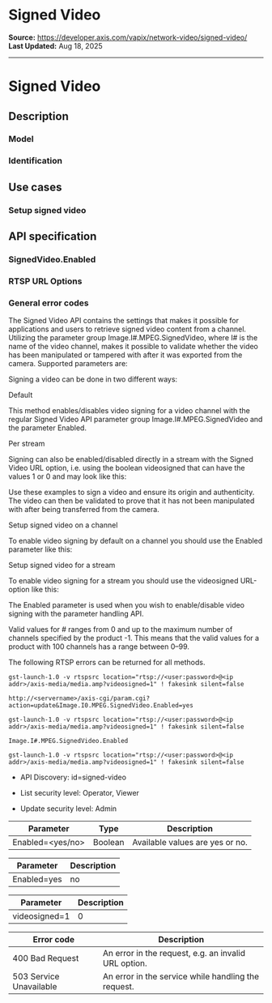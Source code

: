 # Signed Video

**Source:** https://developer.axis.com/vapix/network-video/signed-video/
**Last Updated:** Aug 18, 2025

---

# Signed Video

## Description​

### Model​

### Identification​

## Use cases​

### Setup signed video​

## API specification​

### SignedVideo.Enabled​

### RTSP URL Options​

### General error codes​

The Signed Video API contains the settings that makes it possible for applications and users to retrieve signed video content from a channel. Utilizing the parameter group Image.I#.MPEG.SignedVideo, where I# is the name of the video channel, makes it possible to validate whether the video has been manipulated or tampered with after it was exported from the camera. Supported parameters are:

Signing a video can be done in two different ways:

Default

This method enables/disables video signing for a video channel with the regular Signed Video API parameter group Image.I#.MPEG.SignedVideo and the parameter Enabled.

Per stream

Signing can also be enabled/disabled directly in a stream with the Signed Video URL option, i.e. using the boolean videosigned that can have the values 1 or 0 and may look like this:

Use these examples to sign a video and ensure its origin and authenticity. The video can then be validated to prove that it has not been manipulated with after being transferred from the camera.

Setup signed video on a channel

To enable video signing by default on a channel you should use the Enabled parameter like this:

Setup signed video for a stream

To enable video signing for a stream you should use the videosigned URL-option like this:

The Enabled parameter is used when you wish to enable/disable video signing with the parameter handling API.

Valid values for # ranges from 0 and up to the maximum number of channels specified by the product -1. This means that the valid values for a product with 100 channels has a range between 0–99.

The following RTSP errors can be returned for all methods.

```
gst-launch-1.0 -v rtspsrc location="rtsp://<user:password>@<ip addr>/axis-media/media.amp?videosigned=1" ! fakesink silent=false
```

```
http://<servername>/axis-cgi/param.cgi?action=update&Image.I0.MPEG.SignedVideo.Enabled=yes
```

```
gst-launch-1.0 -v rtspsrc location="rtsp://<user:password>@<ip addr>/axis-media/media.amp?videosigned=1" ! fakesink silent=false
```

```
Image.I#.MPEG.SignedVideo.Enabled
```

```
gst-launch-1.0 -v rtspsrc location="rtsp://<user:password>@<ip addr>/axis-media/media.amp?videosigned=1" ! fakesink silent=false
```

- API Discovery: id=signed-video

- List security level: Operator, Viewer
- Update security level: Admin

| Parameter | Type | Description |
| --- | --- | --- |
| Enabled=<yes/no> | Boolean | Available values are yes or no. |

| Parameter | Description |
| --- | --- |
| Enabled=yes | no | Enables and disables signed video for a channel. The default value is no. |

| Parameter | Description |
| --- | --- |
| videosigned=1 | 0 | Enables and disables signed video for a stream. |

| Error code | Description |
| --- | --- |
| 400 Bad Request | An error in the request, e.g. an invalid URL option. |
| 503 Service Unavailable | An error in the service while handling the request. |

